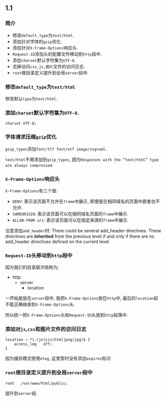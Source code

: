 ## 1.1

### 简介

* 修改`default_type`为`text/html`.
* 添加针对字体的`gzip`优化.
* 添加针对`X-Frame-Options`响应头.
* `Request-ID`添加头的配置文件移动到`http`段中.
* 添加`charset`默认字符集为`UTF-8`.
* 去掉访问`css,js,图片`文件的访问日志.
* `root`根目录定义提升到全局`server`段中.

### 修改`default_type`为`text/html`

修改默认`type`为`text/html`.

### 添加`charset`默认字符集为`UTF-8`.

```
charset UTF-8;
```

### 字体请求压缩`gzip`优化

`gzip_types`添加`font/ttf font/otf image/svg+xml`.

`text/html`不用添加到`gzip_types`, 因为`Responses with the “text/html” type are always compressed`.

### `X-Frame-Options`响应头

`X-Frame-Options`有三个值:

* `DENY`: 表示该页面不允许在`frame`中展示, 即便是在相同域名的页面中嵌套也不允许.
* `SAMEORIGIN`: 表示该页面可以在相同域名页面的`frame`中展示.
* `ALLOW-FROM uri`: 表示该页面可以在指定来源的`frame`中展示.

注意添加`add_header`时: There could be several add_header directives. These directives are **inherited** from the previous level if and only if there are no add_header directives defined on the current level.

### `Request-ID`头移动到`http`段中

因为我们的目录层次结构为:

* http
	* server
		* location

一开始是放在`server`段中, 我把`X-Frame-Options`放在`http`中, 最后的`location`段不能正确继承到`X-Frame-Options`头.

所以统一把`X-Frame-Options`头和`Request-ID`头放到`http`段落中.

### 添加对`js`,`css`和图片文件的访问日志

```
location ~.*\.(js|css|html|png|jpg)$ {
    access_log   off;
}
```

因为缓存模式使用`etag`, 这里暂时没有添加`expires`标识

### `root`根目录定义提升到全局`server`段中

```
root   /var/www/html/public;
```

提升到`server`段.